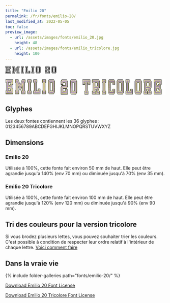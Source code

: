 ```yaml
---
title: "Emilio 20"
permalink: /fr/fonts/emilio-20/
last_modified_at: 2022-05-05
toc: false
preview_image:
  - url: /assets/images/fonts/emilio_20.jpg
    height: 48
  - url: /assets/images/fonts/emilio_tricolore.jpg
    height: 100  
---
```


<img 
     src="/assets/images/fonts/emilio_20.jpg"
     alt="Emilio20" height="24">
     
<img 
     src="/assets/images/fonts/emilio_tricolore.jpg"
     alt="Emilio 20 Tricolore" height="50">

## Glyphes
Les deux fontes contiennent les 36 glyphes :
0123456789ABCDEFGHIJKLMNOPQRSTUVWXYZ

## Dimensions
### Emilio 20
Utilisée à 100%, cette fonte fait environ 50 mm de haut.
Elle peut être agrandie jusqu'a 140% (env 70 mm) ou diminuée jusqu'à 70% (env 35 mm).
### Emilio 20 Tricolore
Utilisée à 100%, cette fonte fait environ  100 mm de haut.
Elle peut être agrandie jusqu'à 120% (env 120 mm) ou diminuée jusqu'à 90% (env 90 mm).

## Tri des couleurs pour la version tricolore
Si vous brodez plusieurs lettes, vous pouvez souhaiter trier les couleurs. C'est possible à condition de respecter leur ordre relatif à l'intérieur de chaque lettre. [Voici comment faire](https://inkstitch.org/fr/docs/lettering/#tri-des-couleurs)


## Dans la vraie vie
{% include folder-galleries path="fonts/emilio-20/" %}

[Download Emilio 20 Font License](https://github.com/inkstitch/inkstitch/tree/main/fonts/emilio_20/LICENSE)

[Download Emilio 20 Tricolore Font License](https://github.com/inkstitch/inkstitch/tree/main/fonts/emilio_20_tricolore/LICENSE)





